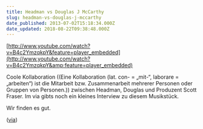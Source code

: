 ```yaml
---
title: Headman vs Douglas J McCarthy
slug: headman-vs-douglas-j-mccarthy
date_published: 2013-07-02T15:18:34.000Z
date_updated: 2018-08-22T09:38:48.000Z
---
```


[http://www.youtube.com/watch?v=B4c2YmzqkpY&feature=player_embedded](http://www.youtube.com/watch?v=B4c2YmzqkpY&amp;feature=player_embedded)

Coole Kollaboration ((Eine Kollaboration (lat. con- = „mit-“, laborare = „arbeiten“) ist die Mitarbeit bzw. Zusammenarbeit mehrerer Personen oder Gruppen von Personen.)) zwischen Headman, Douglas und Produzent Scott Fraser. Im via gibts noch ein kleines Interview zu diesem Musikstück.

Wir finden es gut.

([via](http://thequietus.com/articles/12724-headman-douglas-j-mccarthy))
